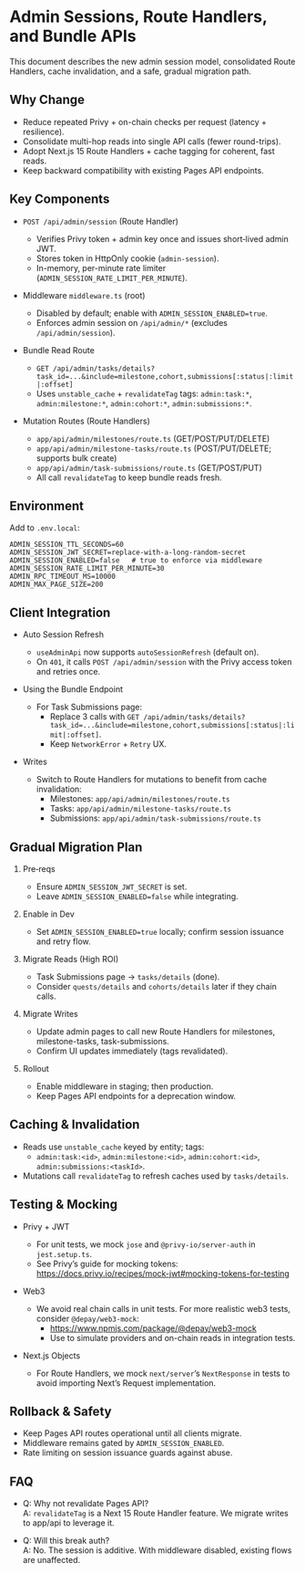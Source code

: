 # Admin Sessions, Route Handlers, and Bundle APIs

This document describes the new admin session model, consolidated Route Handlers, cache invalidation, and a safe, gradual migration path.

## Why Change
- Reduce repeated Privy + on-chain checks per request (latency + resilience).
- Consolidate multi-hop reads into single API calls (fewer round-trips).
- Adopt Next.js 15 Route Handlers + cache tagging for coherent, fast reads.
- Keep backward compatibility with existing Pages API endpoints.

## Key Components

- `POST /api/admin/session` (Route Handler)
  - Verifies Privy token + admin key once and issues short‑lived admin JWT.
  - Stores token in HttpOnly cookie (`admin-session`).
  - In-memory, per-minute rate limiter (`ADMIN_SESSION_RATE_LIMIT_PER_MINUTE`).

- Middleware `middleware.ts` (root)
  - Disabled by default; enable with `ADMIN_SESSION_ENABLED=true`.
  - Enforces admin session on `/api/admin/*` (excludes `/api/admin/session`).

- Bundle Read Route
  - `GET /api/admin/tasks/details?task_id=...&include=milestone,cohort,submissions[:status|:limit|:offset]`
  - Uses `unstable_cache` + `revalidateTag` tags: `admin:task:*`, `admin:milestone:*`, `admin:cohort:*`, `admin:submissions:*`.

- Mutation Routes (Route Handlers)
  - `app/api/admin/milestones/route.ts` (GET/POST/PUT/DELETE)
  - `app/api/admin/milestone-tasks/route.ts` (POST/PUT/DELETE; supports bulk create)
  - `app/api/admin/task-submissions/route.ts` (GET/POST/PUT)
  - All call `revalidateTag` to keep bundle reads fresh.

## Environment

Add to `.env.local`:

```
ADMIN_SESSION_TTL_SECONDS=60
ADMIN_SESSION_JWT_SECRET=replace-with-a-long-random-secret
ADMIN_SESSION_ENABLED=false   # true to enforce via middleware
ADMIN_SESSION_RATE_LIMIT_PER_MINUTE=30
ADMIN_RPC_TIMEOUT_MS=10000
ADMIN_MAX_PAGE_SIZE=200
```

## Client Integration

- Auto Session Refresh
  - `useAdminApi` now supports `autoSessionRefresh` (default on).
  - On `401`, it calls `POST /api/admin/session` with the Privy access token and retries once.

- Using the Bundle Endpoint
  - For Task Submissions page:
    - Replace 3 calls with `GET /api/admin/tasks/details?task_id=...&include=milestone,cohort,submissions[:status|:limit|:offset]`.
    - Keep `NetworkError` + `Retry` UX.

- Writes
  - Switch to Route Handlers for mutations to benefit from cache invalidation:
    - Milestones: `app/api/admin/milestones/route.ts`
    - Tasks: `app/api/admin/milestone-tasks/route.ts`
    - Submissions: `app/api/admin/task-submissions/route.ts`

## Gradual Migration Plan

1) Pre‑reqs
   - Ensure `ADMIN_SESSION_JWT_SECRET` is set.
   - Leave `ADMIN_SESSION_ENABLED=false` while integrating.

2) Enable in Dev
   - Set `ADMIN_SESSION_ENABLED=true` locally; confirm session issuance and retry flow.

3) Migrate Reads (High ROI)
   - Task Submissions page → `tasks/details` (done).
   - Consider `quests/details` and `cohorts/details` later if they chain calls.

4) Migrate Writes
   - Update admin pages to call new Route Handlers for milestones, milestone-tasks, task-submissions.
   - Confirm UI updates immediately (tags revalidated).

5) Rollout
   - Enable middleware in staging; then production.
   - Keep Pages API endpoints for a deprecation window.

## Caching & Invalidation

- Reads use `unstable_cache` keyed by entity; tags:
  - `admin:task:<id>`, `admin:milestone:<id>`, `admin:cohort:<id>`, `admin:submissions:<taskId>`.
- Mutations call `revalidateTag` to refresh caches used by `tasks/details`.

## Testing & Mocking

- Privy + JWT
  - For unit tests, we mock `jose` and `@privy-io/server-auth` in `jest.setup.ts`.
  - See Privy’s guide for mocking tokens: https://docs.privy.io/recipes/mock-jwt#mocking-tokens-for-testing

- Web3
  - We avoid real chain calls in unit tests. For more realistic web3 tests, consider `@depay/web3-mock`:
    - https://www.npmjs.com/package/@depay/web3-mock
    - Use to simulate providers and on-chain reads in integration tests.

- Next.js Objects
  - For Route Handlers, we mock `next/server`’s `NextResponse` in tests to avoid importing Next’s Request implementation.

## Rollback & Safety

- Keep Pages API routes operational until all clients migrate.
- Middleware remains gated by `ADMIN_SESSION_ENABLED`.
- Rate limiting on session issuance guards against abuse.

## FAQ

- Q: Why not revalidate Pages API?  
  A: `revalidateTag` is a Next 15 Route Handler feature. We migrate writes to app/api to leverage it.

- Q: Will this break auth?  
  A: No. The session is additive. With middleware disabled, existing flows are unaffected.


